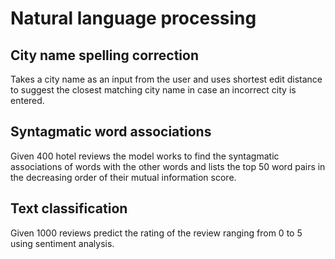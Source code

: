 # Natural language processing

## City name spelling correction

Takes a city name as an input from the user and uses shortest edit distance to suggest the closest matching city name in case an incorrect city is entered.

## Syntagmatic word associations

Given 400 hotel reviews the model works to find the syntagmatic associations of words with the other words and lists the top 50 word pairs in the decreasing order of their mutual information score.

## Text classification

Given 1000 reviews predict the rating of the review ranging from 0 to 5 using sentiment analysis.
